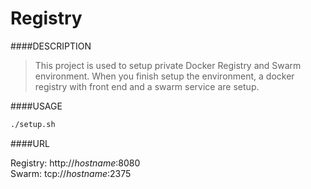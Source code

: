 Registry
==========

####DESCRIPTION

> This project is used to setup private Docker Registry and Swarm environment. 
> When you finish setup the environment, a docker registry with front end and a swarm service are setup.

####USAGE

```sh
./setup.sh
```

####URL

Registry: http://*hostname*:8080 <br>
Swarm: tcp://*hostname*:2375
